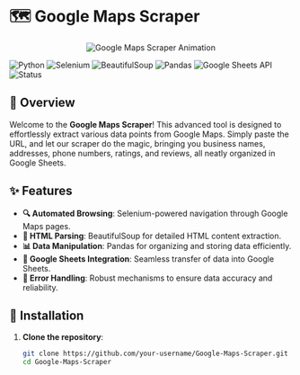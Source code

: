 # 🗺️ Google Maps Scraper

<p align="center">
<img src="https://media.giphy.com/media/yoJC2K6rCzwNY2EngA/giphy.gif" alt="Google Maps Scraper Animation"> </p>

![Python](https://img.shields.io/badge/Python-3.x-blue)
![Selenium](https://img.shields.io/badge/Selenium-3.141.0-green)
![BeautifulSoup](https://img.shields.io/badge/BeautifulSoup-4.9.3-yellow)
![Pandas](https://img.shields.io/badge/Pandas-1.2.0-red)
![Google Sheets API](https://img.shields.io/badge/Google%20Sheets%20API-v4-brightgreen)
![Status](https://img.shields.io/badge/Status-Active-success)

## 🌟 Overview

Welcome to the **Google Maps Scraper**! This advanced tool is designed to effortlessly extract various data points from Google Maps. Simply paste the URL, and let our scraper do the magic, bringing you business names, addresses, phone numbers, ratings, and reviews, all neatly organized in Google Sheets.

## ✨ Features

- **🔍 Automated Browsing**: Selenium-powered navigation through Google Maps pages.
- **📝 HTML Parsing**: BeautifulSoup for detailed HTML content extraction.
- **📊 Data Manipulation**: Pandas for organizing and storing data efficiently.
- **📑 Google Sheets Integration**: Seamless transfer of data into Google Sheets.
- **🚨 Error Handling**: Robust mechanisms to ensure data accuracy and reliability.

## 🚀 Installation

1. **Clone the repository**:
   ```bash
   git clone https://github.com/your-username/Google-Maps-Scraper.git
   cd Google-Maps-Scraper
